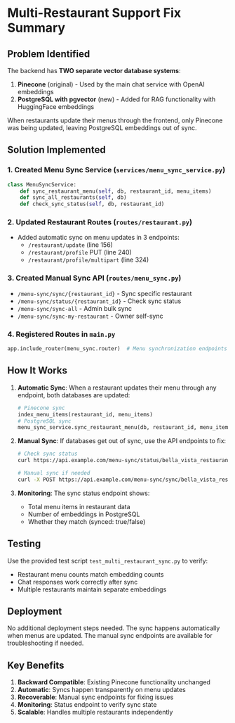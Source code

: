 # Multi-Restaurant Support Fix Summary

## Problem Identified
The backend has **TWO separate vector database systems**:
1. **Pinecone** (original) - Used by the main chat service with OpenAI embeddings
2. **PostgreSQL with pgvector** (new) - Added for RAG functionality with HuggingFace embeddings

When restaurants update their menus through the frontend, only Pinecone was being updated, leaving PostgreSQL embeddings out of sync.

## Solution Implemented

### 1. Created Menu Sync Service (`services/menu_sync_service.py`)
```python
class MenuSyncService:
    def sync_restaurant_menu(self, db, restaurant_id, menu_items)
    def sync_all_restaurants(self, db)
    def check_sync_status(self, db, restaurant_id)
```

### 2. Updated Restaurant Routes (`routes/restaurant.py`)
- Added automatic sync on menu updates in 3 endpoints:
  - `/restaurant/update` (line 156)
  - `/restaurant/profile` PUT (line 240)
  - `/restaurant/profile/multipart` (line 324)

### 3. Created Manual Sync API (`routes/menu_sync.py`)
- `/menu-sync/sync/{restaurant_id}` - Sync specific restaurant
- `/menu-sync/status/{restaurant_id}` - Check sync status
- `/menu-sync/sync-all` - Admin bulk sync
- `/menu-sync/sync-my-restaurant` - Owner self-sync

### 4. Registered Routes in `main.py`
```python
app.include_router(menu_sync.router)  # Menu synchronization endpoints
```

## How It Works

1. **Automatic Sync**: When a restaurant updates their menu through any endpoint, both databases are updated:
   ```python
   # Pinecone sync
   index_menu_items(restaurant_id, menu_items)
   # PostgreSQL sync
   menu_sync_service.sync_restaurant_menu(db, restaurant_id, menu_items)
   ```

2. **Manual Sync**: If databases get out of sync, use the API endpoints to fix:
   ```bash
   # Check sync status
   curl https://api.example.com/menu-sync/status/bella_vista_restaurant
   
   # Manual sync if needed
   curl -X POST https://api.example.com/menu-sync/sync/bella_vista_restaurant
   ```

3. **Monitoring**: The sync status endpoint shows:
   - Total menu items in restaurant data
   - Number of embeddings in PostgreSQL
   - Whether they match (synced: true/false)

## Testing

Use the provided test script `test_multi_restaurant_sync.py` to verify:
- Restaurant menu counts match embedding counts
- Chat responses work correctly after sync
- Multiple restaurants maintain separate embeddings

## Deployment

No additional deployment steps needed. The sync happens automatically when menus are updated. The manual sync endpoints are available for troubleshooting if needed.

## Key Benefits

1. **Backward Compatible**: Existing Pinecone functionality unchanged
2. **Automatic**: Syncs happen transparently on menu updates
3. **Recoverable**: Manual sync endpoints for fixing issues
4. **Monitoring**: Status endpoint to verify sync state
5. **Scalable**: Handles multiple restaurants independently